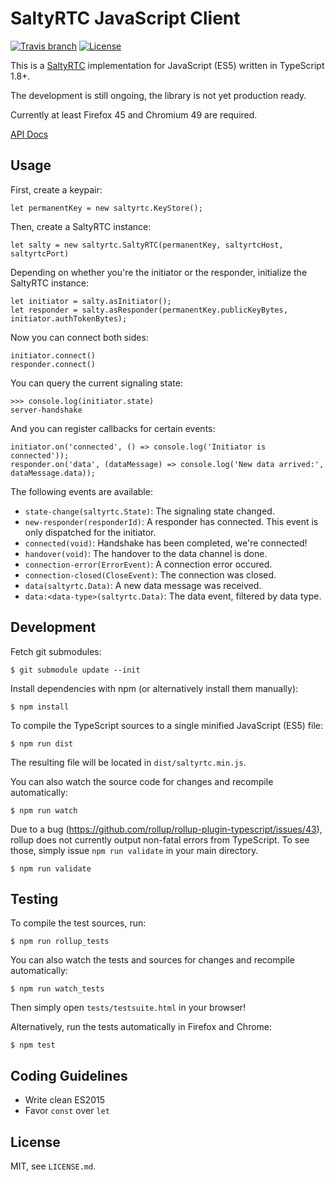 # SaltyRTC JavaScript Client

[![Travis branch](https://img.shields.io/travis/saltyrtc/saltyrtc-client-js/master.svg)](https://travis-ci.org/saltyrtc/saltyrtc-client-js)
[![License](https://img.shields.io/badge/license-MIT-blue.svg)](https://github.com/saltyrtc/saltyrtc-client-js)

This is a [SaltyRTC](https://github.com/saltyrtc/saltyrtc-meta) implementation
for JavaScript (ES5) written in TypeScript 1.8+.

The development is still ongoing, the library is not yet production ready.

Currently at least Firefox 45 and Chromium 49 are required.

[API Docs](https://saltyrtc.github.io/saltyrtc-client-js/)

## Usage

First, create a keypair:

    let permanentKey = new saltyrtc.KeyStore();

Then, create a SaltyRTC instance:

    let salty = new saltyrtc.SaltyRTC(permanentKey, saltyrtcHost, saltyrtcPort)

Depending on whether you're the initiator or the responder, initialize the SaltyRTC instance:

    let initiator = salty.asInitiator();
    let responder = salty.asResponder(permanentKey.publicKeyBytes, initiator.authTokenBytes);

Now you can connect both sides:

    initiator.connect()
    responder.connect()

You can query the current signaling state:

    >>> console.log(initiator.state)
    server-handshake

And you can register callbacks for certain events:

    initiator.on('connected', () => console.log('Initiator is connected'));
    responder.on('data', (dataMessage) => console.log('New data arrived:', dataMessage.data));

The following events are available:

 - `state-change(saltyrtc.State)`: The signaling state changed.
 - `new-responder(responderId)`: A responder has connected. This event is only dispatched for the initiator.
 - `connected(void)`: Handshake has been completed, we're connected!
 - `handover(void)`: The handover to the data channel is done.
 - `connection-error(ErrorEvent)`: A connection error occured.
 - `connection-closed(CloseEvent)`: The connection was closed.
 - `data(saltyrtc.Data)`: A new data message was received.
 - `data:<data-type>(saltyrtc.Data)`: The data event, filtered by data type.

## Development

Fetch git submodules:

    $ git submodule update --init

Install dependencies with npm (or alternatively install them manually):

    $ npm install

To compile the TypeScript sources to a single minified JavaScript (ES5) file:

    $ npm run dist

The resulting file will be located in `dist/saltyrtc.min.js`.

You can also watch the source code for changes and recompile automatically:

    $ npm run watch

Due to a bug (https://github.com/rollup/rollup-plugin-typescript/issues/43),
rollup does not currently output non-fatal errors from TypeScript. To see
those, simply issue `npm run validate` in your main directory.

    $ npm run validate

## Testing

To compile the test sources, run:

    $ npm run rollup_tests

You can also watch the tests and sources for changes and recompile
automatically:

    $ npm run watch_tests

Then simply open `tests/testsuite.html` in your browser!

Alternatively, run the tests automatically in Firefox and Chrome:

    $ npm test

## Coding Guidelines

- Write clean ES2015
- Favor `const` over `let`

## License

MIT, see `LICENSE.md`.
